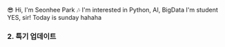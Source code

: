 😎 Hi, I'm Seonhee Park
🎶 I'm interested in Python, AI, BigData
I'm student
YES, sir!
Today is sunday
hahaha
### 2. 특기 업데이트